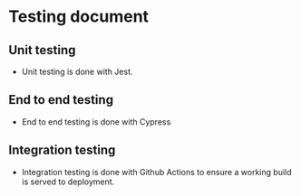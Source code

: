 # Testing document

## Unit testing
- Unit testing is done with Jest. 

## End to end testing
- End to end testing is done with Cypress

## Integration testing
- Integration testing is done with Github Actions to ensure a working build is served to deployment. 
